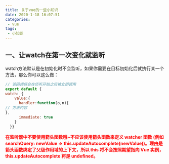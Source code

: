 ```yaml
--- 
title: 关于vue的一些小知识
date: 2020-1-18 16:07:51
categories: 
 - vue
tags: 
 - 小知识
---
```


## 一、让watch在第一次变化就监听

watch方法默认是在初始化时不会监听，如果你需要在目标初始化后就执行某一个方法，那么你可以这么做：

```javascript
// 该回调将会在侦听开始之后被立即调用
export default {
watch: {
    value:{
      handler:function(o,n){
// 方法内容      
},
      immediate: true
    } 
  }}
```

<p style="color: red;font-weight: bold">在监听器中不要使用箭头函数哦~不应该使用箭头函数来定义 watcher 函数 (例如 searchQuery: newValue => this.updateAutocomplete(newValue))。理由是箭头函数绑定了父级作用域的上下文，所以 this 将不会按照期望指向 Vue 实例，this.updateAutocomplete 将是 undefined。</p>
